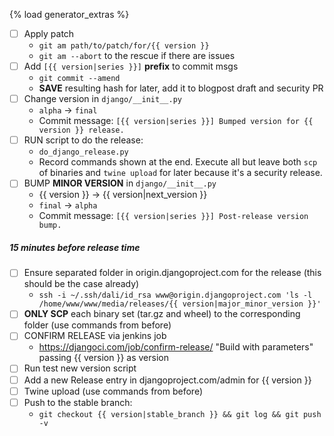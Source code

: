 {% load generator_extras %}
- [ ] Apply patch
  - `git am path/to/patch/for/{{ version }}`
  - `git am --abort` to the rescue if there are issues
- [ ] Add `[{{ version|series }}]` **prefix** to commit msgs
  - `git commit --amend`
  - **SAVE** resulting hash for later, add it to blogpost draft and security PR
- [ ] Change version in `django/__init__.py`
  - `alpha` -> `final`
  - Commit message: `[{{ version|series }}] Bumped version for {{ version }} release.`
- [ ] RUN script to do the release:
  - `do_django_release.py`
  - Record commands shown at the end. Execute all but leave both `scp` of
    binaries and `twine upload` for later because it's a security release.
- [ ] BUMP **MINOR VERSION** in `django/__init__.py`
  - {{ version }} -> {{ version|next_version }}
  - `final` -> `alpha`
  - Commit message: `[{{ version|series }}] Post-release version bump.`

##### 15 minutes before release time

- [ ] Ensure separated folder in origin.djangoproject.com for the release (this should be the case already)
  - `ssh -i ~/.ssh/dali/id_rsa www@origin.djangoproject.com 'ls -l /home/www/www/media/releases/{{ version|major_minor_version }}'`
- [ ] **ONLY SCP** each binary set (tar.gz and wheel) to the corresponding folder (use commands from before)
- [ ] CONFIRM RELEASE via jenkins job
  - https://djangoci.com/job/confirm-release/ "Build with parameters" passing {{ version }} as version
- [ ] Run test new version script
- [ ] Add a new Release entry in djangoproject.com/admin for {{ version }}
- [ ] Twine upload (use commands from before)
- [ ] Push to the stable branch:
  - `git checkout {{ version|stable_branch }} && git log && git push -v`
